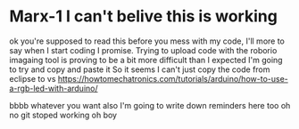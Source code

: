 # Marx-1 I can't belive this is working 
ok you're supposed to read this before you mess with my code,
I'll more to say when I start coding I promise.
Trying to upload code with the roborio imagaing tool is proving to be a bit more difficult than I expected 
I'm going to try and copy and paste it 
So it seems I can't just copy the code from eclipse to vs
https://howtomechatronics.com/tutorials/arduino/how-to-use-a-rgb-led-with-arduino/


bbbb
whatever you want
also I'm going to write down reminders here too
oh no git stoped working
oh boy 